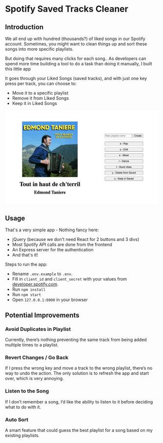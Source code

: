 # Spotify Saved Tracks Cleaner

## Introduction

We all end up with hundred (thousands?) of liked songs in our Spotify account.
Sometimes, you might want to clean things up and sort these songs into more specific playlists.

But doing that requires many clicks for each song..
As developers can spend more time building a tool to do a task than doing it manually, I built this little app

It goes through your Liked Songs (saved tracks), and with just one key press per track, you can choose to:

- Move it to a specific playlist
- Remove it from Liked Songs
- Keep it in Liked Songs

![App Screenshot](/assets/app_screenshot.png)

## Usage

That's a very simple app - Nothing fancy here:

- jQuery (because we don't need React for 2 buttons and 3 divs)
- Most Spotify API calls are done from the frontend
- An Express server for the authentication
- And that's it!

Steps to run the app:
- Rename `.env.example` to `.env`.
- Fill in `client_id` and `client_secret` with your values from [developer.spotify.com](https://developer.spotify.com/).
- Run `npm install`
- Run `npm start`
- Open `127.0.0.1:8000` in your browser

## Potential Improvements

### Avoid Duplicates in Playlist

Currently, there’s nothing preventing the same track from being added multiple times to a playlist.

### Revert Changes / Go Back

If I press the wrong key and move a track to the wrong playlist, there’s no way to undo the action.
The only solution is to refresh the app and start over, which is very annoying.

### Listen to the Song

If I don’t remember a song, I’d like the ability to listen to it before deciding what to do with it.

### Auto Sort

A smart feature that could guess the best playlist for a song based on my existing playlists.
